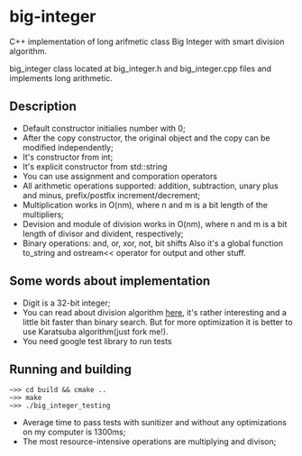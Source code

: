 # big-integer
C++ implementation of long arifmetic class Big Integer with smart division algorithm.

big_integer class located at big_integer.h and big_integer.cpp files and implements long arithmetic.

## Description
* Default constructor initialies number with 0;
* After the copy constructor, the original object and the copy can be modified independently;
* It's constructor from int;
* It's explicit constructor from std::string
* You can use assignment and comporation operators
* All arithmetic operations supported: addition, subtraction, unary plus and minus, prefix/postfix increment/decrement;
* Multiplication works in O(nm), where n and m is a bit length of the multipliers;
* Devision and module of division works in O(nm), where n and m is a bit length of divisor and divident, respectively;
* Binary operations: and, or, xor, not, bit shifts
Also it's a global function to_string and ostream<< operator for output and other stuff.

## Some words about implementation
* Digit is a 32-bit integer;
* You can read about division algorithm [here](https://surface.syr.edu/cgi/viewcontent.cgi?article=1162&context=eecs_techreports), it's rather interesting and a little bit faster than binary search. But for more optimization it is better to use Karatsuba algorithm(just fork me!).
* You need google test library to run tests
## Running and building
```~>> git clone https://github.com/not-potato/big-integer
~>> cd build && cmake ..
~>> make
~>> ./big_integer_testing
```

* Average time to pass tests with sunitizer and without any optimizations on my computer is 1300ms;
* The most resource-intensive operations are multiplying and divison;
